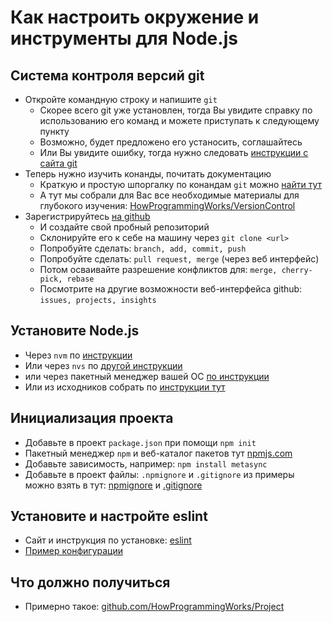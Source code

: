 # Как настроить окружение и инструменты для Node.js

## Система контроля версий git

- Откройте командную строку и напишите `git`
  - Скорее всего git уже установлен, тогда Вы увидите справку по использованию
  его команд и можете приступать к следующему пункту
  - Возможно, будет предложено его устаносить, соглашайтесь
  - Или Вы увидите ошибку, тогда нужно следовать
  [инструкции с сайта git](https://git-scm.com/book/ru/v1/Введение-Установка-Git)
- Теперь нужно изучить конанды, почитать документацию
  - Краткую и простую шпоргалку по конандам `git` можно
  [найти тут](https://services.github.com/on-demand/downloads/github-git-cheat-sheet.pdf)
  - А тут мы собрали для Вас все необходимые материалы для глубокого изучения:
  [HowProgrammingWorks/VersionControl](https://github.com/HowProgrammingWorks/VersionControl/blob/master/README.ru.md)
- Зарегистрируйтесь [на github](https://github.com/)
  - И создайте свой пробный репозиторий
  - Склонируйте его к себе на машину через `git clone <url>`
  - Попробуйте сделать: `branch, add, commit, push`
  - Попробуйте сделать: `pull request, merge` (через веб интерфейс)
  - Потом осваивайте разрешение конфликтов для: `merge, cherry-pick, rebase`
  - Посмотрите на другие возможности веб-интерфейса github: `issues, projects, insights`

## Установите Node.js

  - Через `nvm` по [инструкции](https://github.com/creationix/nvm/blob/master/README.md)
  - Или через `nvs` по [другой инструкции](https://github.com/jasongin/nvs/blob/master/doc/SETUP.md)
  - или через пакетный менеджер вашей ОС [по инструкции](https://nodejs.org/en/download/package-manager/)
  - Или из исходников собрать по [инструкции тут](https://github.com/nodejs/node/blob/master/BUILDING.md)

##  Инициализация проекта

  - Добавьте в проект `package.json` при помощи `npm init`
  - Пакетный менеджер `npm` и веб-каталог пакетов тут [npmjs.com](https://www.npmjs.com/)
  - Добавьте зависимость, например: `npm install metasync`
  - Добавьте в проект файлы: `.npmignore` и `.gitignore` из примеры можно взять
  в тут: [npmignore](https://github.com/metarhia/metasync/blob/master/.npmignore)
  и [.gitignore](https://github.com/metarhia/metasync/blob/master/.gitignore)

## Установите и настройте eslint

  - Сайт и инструкция по установке: [eslint](https://eslint.org/)
  - [Пример конфигурации](https://github.com/HowProgrammingWorks/Tools/blob/master/JavaScript/examples/.eslintrc.yml)

## Что должно получиться

  - Примерно такое:
  [github.com/HowProgrammingWorks/Project](https://github.com/HowProgrammingWorks/Project)
